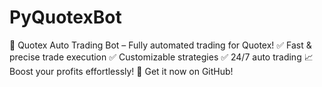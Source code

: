# PyQuotexBot
🚀 Quotex Auto Trading Bot – Fully automated trading for Quotex! ✅ Fast &amp; precise trade execution ✅ Customizable strategies ✅ 24/7 auto trading 📈 Boost your profits effortlessly!  🔗 Get it now on GitHub!
